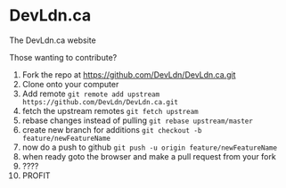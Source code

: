 # DevLdn.ca
The DevLdn.ca website

Those wanting to contribute?
1. Fork the repo at https://github.com/DevLdn/DevLdn.ca.git
2. Clone onto your computer
3. Add remote ```git remote add upstream https://github.com/DevLdn/DevLdn.ca.git```
4. fetch the upstream remotes ```git fetch upstream```
5. rebase changes instead of pulling ```git rebase upstream/master```
6. create new branch for additions ```git checkout -b feature/newFeatureName```
7. now do a push to github ```git push -u origin feature/newFeatureName```
8. when ready goto the browser and make a pull request from your fork
9. ????
10. PROFIT
